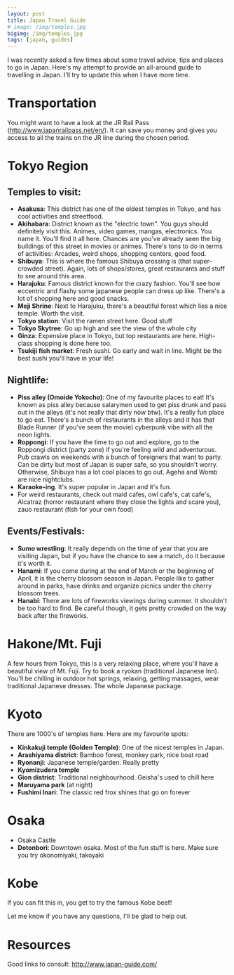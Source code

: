```yaml
---
layout: post
title: Japan Travel Guide
# image: /img/temples.jpg
bigimg: /img/temples.jpg
tags: [japan, guides]
---
```


I was recently asked a few times about some travel advice, tips and places to go in Japan. Here's my attempt to provide an all-around guide to travelling in Japan. I'll try to update this when I have more time.

# Transportation

You might want to have a look at the JR Rail Pass (http://www.japanrailpass.net/en/). It can save you money and gives you access to all the trains on the JR line during the chosen period.

# Tokyo Region

## Temples to visit:
- **Asakusa**: This district has one of the oldest temples in Tokyo, and has cool activities and streetfood.
- **Akihabara**: District known as the "electric town". You guys should definitely visit this. Animes, video games, mangas, electronics. You name it. You'll find it all here. Chances are you've already seen the big buildings of this street in movies or animes. There's tons to do in terms of activities: Arcades, weird shops, shopping centers, good food.
- **Shibuya**: This is where the famous Shibuya crossing is (that super-crowded street). Again, lots of shops/stores, great restaurants and stuff to see around this area.
- **Harajuku**: Famous district known for the crazy fashion. You'll see how eccentric and flashy some japanese people can dress up like. There's a lot of shopping here and good snacks.
- **Meji Shrine**: Next to Harajuku, there's a beautiful forest which lies a nice temple. Worth the visit.
- **Tokyo station**: Visit the ramen street here. Good stuff
- **Tokyo Skytree**: Go up high and see the view of the whole city
- **Ginza**: Expensive place in Tokyo, but top restaurants are here. High-class shopping is done here too.
- **Tsukiji fish market**: Fresh sushi. Go early and wait in line. Might be the best sushi you'll have in your life!

## Nightlife:
- **Piss alley (Omoide Yokocho)**: One of my favourite places to eat! It's known as piss alley because salarymen used to get piss drunk and pass out in the alleys (it's not really that dirty now btw). It's a really fun place to go eat. There's a bunch of restaurants in the alleys and it has that Blade Runner (if you've seen the movie) cyberpunk vibe with all the neon lights.
- **Roppongi**: If you have the time to go out and explore, go to the Roppongi district (party zone) if you're feeling wild and adventurous. Pub crawls on weekends with a bunch of foreigners that want to party. Can be dirty but most of Japan is super safe, so you shouldn't worry. Otherwise, Shibuya has a lot cool places to go out. Ageha and Womb are nice nightclubs.
- **Karaoke-ing**. It's super popular in Japan and it's fun.
- For weird restaurants, check out maid cafes, owl cafe's, cat cafe's, Alcatraz (horror restaurant where they close the lights and scare you), zauo restaurant (fish for your own food)

## Events/Festivals:
- **Sumo wrestling**: It really depends on the time of year that you are visiting Japan, but if you have the chance to see a match, do it because it's worth it.
- **Hanami**: If you come during at the end of March or the beginning of April, it is the cherry blossom season in Japan. People like to gather around in parks, have drinks and organize picnics under the cherry blossom trees.
- **Hanabi**: There are lots of fireworks viewings during summer. It shouldn't be too hard to find. Be careful though, it gets pretty crowded on the way back after the fireworks.

# Hakone/Mt. Fuji
A few hours from Tokyo, this is a very relaxing place, where you'll have a beautiful view of Mt. Fuji. Try to book a ryokan (traditional Japanese Inn). You'll be chilling in outdoor hot springs, relaxing, getting massages, wear traditional Japanese dresses. The whole Japanese package.

# Kyoto
There are 1000's of temples here. Here are my favourite spots:

- **Kinkakuji temple (Golden Temple)**: One of the nicest temples in Japan.
- **Arashiyama district**: Bamboo forest, monkey park, nice boat road
- **Ryonanji**: Japanese temple/garden. Really pretty
- **Kyomizudera temple**
- **Gion district**: Traditional neighbourhood. Geisha's used to chill here
- **Maruyama park** (at night)
- **Fushimi Inari**: The classic red frox shines that go on forever

# Osaka
- Osaka Castle
- **Dotonbori**: Downtown osaka. Most of the fun stuff is here. Make sure you try okonomiyaki, takoyaki

# Kobe
If you can fit this in, you get to try the famous Kobe beef!

Let me know if you have any questions, I'll be glad to help out.

# Resources
Good links to consult:
http://www.japan-guide.com/
